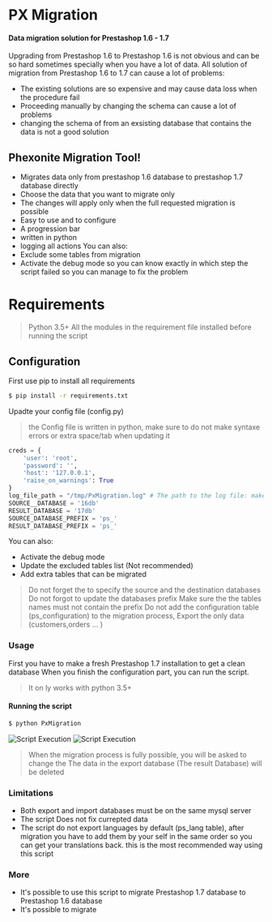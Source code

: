 # PX Migration
#### Data migration solution for Prestashop 1.6 - 1.7
 Upgrading from Prestashop 1.6 to Prestashop 1.6 is not obvious and can be so hard sometimes specially when you have a lot of data. All solution of migration from Prestashop 1.6 to 1.7 can cause a lot of problems:
  - The existing solutions are so expensive and may cause data loss when the procedure fail
  - Proceeding manually by changing the schema can cause a lot of problems
  - changing the schema of from an exsisting database that contains the data is not a good solution

## Phexonite Migration Tool!

  - Migrates data only from prestashop 1.6 database to prestashop 1.7 database directly
  - Choose the data that you want to migrate only
  - The changes will apply only when the full requested migration is possible
  - Easy to use and to configure
  - A progression bar
  - written in python
  - logging all actions 
You can also:
  - Exclude some tables from migration
  - Activate the debug mode so you can know exactly in which step the script failed so you can manage to fix the problem

# Requirements  

> Python 3.5+ 
> All the modules in the requirement file installed before running the script

## Configuration
 
 First use pip to install all requirements  
```sh
$ pip install -r requirements.txt
```

Upadte your config file (config.py)
> the Config file is written in python, make sure to do not make syntaxe errors or extra space/tab when updating it

```python
creds = {
    'user': 'root',
    'password': '',
    'host': '127.0.0.1',
    'raise_on_warnings': True
}
log_file_path = "/tmp/PxMigration.log" # The path to the log file: make sure it's writable
SOURCE__DATABASE = '16db' 
RESULT_DATABASE = '17db'
SOURCE_DATABASE_PREFIX = 'ps_'
RESULT_DATABASE_PREFIX = 'ps_'
```
You can also:
 - Activate the debug mode
 - Update the excluded tables list (Not recommended) 
 - Add extra tables that can be migrated

> Do not forget the to specify the source and the destination databases
> Do not forgot to update the databases prefix
> Make sure the the tables names must not contain the prefix
> Do not add the configuration table (ps_configuration) to the migration process, Export the only data (customers,orders ... )
### Usage
First you have to make a fresh Prestashop 1.7 installation to get a clean database
When you finish the configuration part, you can run the script.
> It on ly works with python 3.5+

#### Running the script
```sh
$ python PxMigration
```
![Script Execution](https://preview.ibb.co/igsgSJ/exec.png)
![Script Execution](https://preview.ibb.co/fkikMd/exec2.png)

> When the migration process is fully possible, you will be asked to change the 
> The data in the export database (The result Database) will be deleted
### Limitations
- Both export and import databases must be on the same mysql server
- The script Does not fix currepted data
- The script do not export languages by default (ps_lang table), after migration you have to add them by your self in the same order so 
you can get your translations back. this is the most recommended way using this script

### More
 * It's possible to use this script to migrate Prestashop 1.7 database to Prestashop 1.6 database
 * It's possible to migrate 